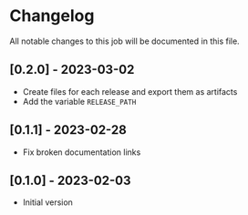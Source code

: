 # Changelog
All notable changes to this job will be documented in this file.

## [0.2.0] - 2023-03-02
* Create files for each release and export them as artifacts
* Add the variable `RELEASE_PATH` 

## [0.1.1] - 2023-02-28
* Fix broken documentation links

## [0.1.0] - 2023-02-03
* Initial version
